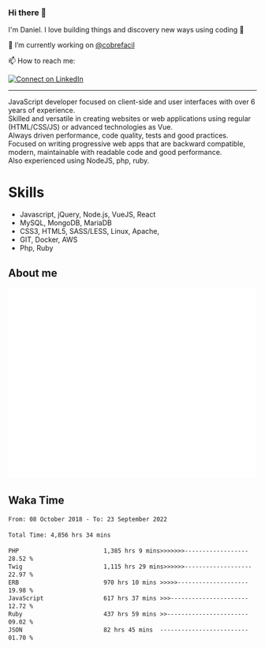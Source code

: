 ### Hi there 👋

I'm Daniel. I love building things and discovery new ways using coding :raised_hands: 

🔭 I’m currently working on [@cobrefacil](https://www.cobrefacil.com.br/)

📫 How to reach me:

[![Connect on LinkedIn](https://img.shields.io/badge/--linkedin?label=LinkedIn&logo=LinkedIn&style=social)](https://www.linkedin.com/in/daniel-cerverizzo/)

---

JavaScript developer focused on client-side and user interfaces with over 6 years of experience.  
Skilled and versatile in creating websites or web applications using regular (HTML/CSS/JS) or advanced technologies as Vue.  
Always driven performance, code quality, tests and good practices.  
 Focused on writing progressive web apps that are backward compatible, modern, maintainable with readable code and good performance.  
Also experienced using NodeJS, php, ruby. 


# Skills

 - Javascript, jQuery, Node.js, VueJS, React
 - MySQL, MongoDB, MariaDB    
 - CSS3, HTML5, SASS/LESS,  Linux, Apache,
 - GIT, Docker, AWS
 - Php, Ruby

## About me

![Metrics](/github-metrics.svg)

## Waka Time

<!--START_SECTION:waka-->

```text
From: 08 October 2018 - To: 23 September 2022

Total Time: 4,856 hrs 34 mins

PHP                        1,385 hrs 9 mins>>>>>>>------------------   28.52 %
Twig                       1,115 hrs 29 mins>>>>>>-------------------   22.97 %
ERB                        970 hrs 10 mins >>>>>--------------------   19.98 %
JavaScript                 617 hrs 37 mins >>>----------------------   12.72 %
Ruby                       437 hrs 59 mins >>-----------------------   09.02 %
JSON                       82 hrs 45 mins  -------------------------   01.70 %
```

<!--END_SECTION:waka-->

